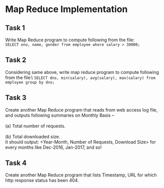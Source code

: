 # Map Reduce Implementation

## Task 1
Write Map Reduce program to compute following from the file:\
`SELECT eno, name, gender from employee where salary > 30000;`

## Task 2
Considering same above, write map reduce program to compute following from the file:\ 
`SELECT dno, min(salary), avg(salary), max(salary) from employee group by dno;`

## Task 3
Create another Map Reduce program that reads from web access log file, and outputs following summaries on Monthly Basis –\
<br /> (a) Total number of requests.\
<br /> (b) Total downloaded size.\
It should output: <Year-Month, Number of Requests, Download Size> for every months like Dec-2016, Jan-2017, and so!

## Task 4
Create another Map Reduce program that lists Timestamp, URL for which http response status has been 404. 
